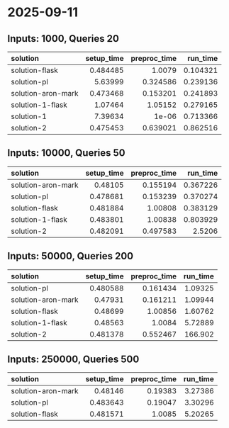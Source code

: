 # 2025-09-11

## Inputs: 1000, Queries 20

| solution           |   setup_time |   preproc_time |   run_time |
|:-------------------|-------------:|---------------:|-----------:|
| solution-flask     |     0.484485 |       1.0079   |   0.104321 |
| solution-pl        |     5.63999  |       0.324586 |   0.239136 |
| solution-aron-mark |     0.473468 |       0.153201 |   0.241893 |
| solution-1-flask   |     1.07464  |       1.05152  |   0.279165 |
| solution-1         |     7.39634  |       1e-06    |   0.713366 |
| solution-2         |     0.475453 |       0.639021 |   0.862516 |

## Inputs: 10000, Queries 50

| solution           |   setup_time |   preproc_time |   run_time |
|:-------------------|-------------:|---------------:|-----------:|
| solution-aron-mark |     0.48105  |       0.155194 |   0.367226 |
| solution-pl        |     0.478681 |       0.153239 |   0.370274 |
| solution-flask     |     0.481884 |       1.00808  |   0.383129 |
| solution-1-flask   |     0.483801 |       1.00838  |   0.803929 |
| solution-2         |     0.482091 |       0.497583 |   2.5206   |

## Inputs: 50000, Queries 200

| solution           |   setup_time |   preproc_time |   run_time |
|:-------------------|-------------:|---------------:|-----------:|
| solution-pl        |     0.480588 |       0.161434 |    1.09325 |
| solution-aron-mark |     0.47931  |       0.161211 |    1.09944 |
| solution-flask     |     0.48699  |       1.00856  |    1.60762 |
| solution-1-flask   |     0.48563  |       1.0084   |    5.72889 |
| solution-2         |     0.481378 |       0.552467 |  166.902   |

## Inputs: 250000, Queries 500

| solution           |   setup_time |   preproc_time |   run_time |
|:-------------------|-------------:|---------------:|-----------:|
| solution-aron-mark |     0.48146  |        0.19383 |    3.27386 |
| solution-pl        |     0.483643 |        0.19047 |    3.30296 |
| solution-flask     |     0.481571 |        1.0085  |    5.20265 |